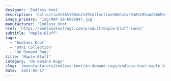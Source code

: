 ```yaml
---
designer: 'Endless Knot'
description: 'Collection%3A%20Omni%20Collection%0AColor%3A%20Sand%0AMaterial%3A%20100%25%20WoolPile%3A%201/8%22Width%3A%2013%272%22%2C%2016%274%22Style%3A%20Flatweave%2C%20GeometricPattern%20Repeat%3A%206%22%20W%20x%201%22%20L'
image_primary: 'img/MAP-29-600x847.jpg'
manufacturer: 'Endless Knot'
href: 'https://endlessknotrugs.com/product/maple-bluff-sand/'
subtitle: 'Maple-Bluff'
tags:
  - 'Endless Knot'
  - 'Omni Collection'
  - 'On Demand Rugs'
title: 'Maple-Bluff'
category: 'On Demand Rugs'
slug: '/manufacturers/endless-knot/on-demand-rugs/endless-knot-maple-bluff'
date: '2021-02-17'
---
```

